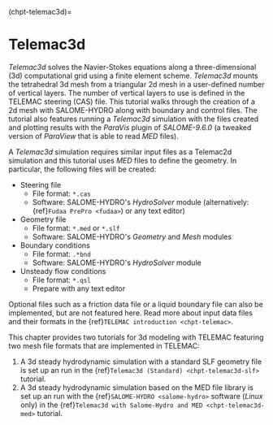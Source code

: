 (chpt-telemac3d)=
# Telemac3d

*Telemac3d* solves the Navier-Stokes equations along a three-dimensional (3d) computational grid using a finite element scheme. *Telemac3d* mounts the tetrahedral 3d mesh from a triangular 2d mesh in a user-defined number of vertical layers. The number of vertical layers to use is defined in the TELEMAC steering (CAS) file. This tutorial walks through the creation of a 2d mesh with SALOME-HYDRO along with boundary and control files. The tutorial also features running a *Telemac3d* simulation with the files created and plotting results with the *ParaVis* plugin of *SALOME-9.6.0* (a tweaked version of *ParaView* that is able to read *MED* files).

A *Telemac3d* simulation requires similar input files as a Telemac2d simulation and this tutorial uses *MED* files to define the geometry. In particular, the following files will be created:

* Steering file
  + File format: `*.cas`
  + Software: SALOME-HYDRO's *HydroSolver* module (alternatively: {ref}`Fudaa PrePro <fudaa>`) or any text editor)
* Geometry file
  + File format: `*.med` or `*.slf`
  + Software: SALOME-HYDRO's *Geometry* and *Mesh* modules
* Boundary conditions
  + File format: `.*bnd`
  + Software: SALOME-HYDRO's *HydroSolver* module
* Unsteady flow conditions
  + File format: `*.qsl`
  + Prepare with any text editor

Optional files such as a friction data file or a liquid boundary file can also be implemented, but are not featured here. Read more about input data files and their formats in the {ref}`TELEMAC introduction <chpt-telemac>`.

This chapter provides two tutorials for 3d modeling with TELEMAC featuring two mesh file formats that are implemented in TELEMAC:

1. A 3d steady hydrodynamic simulation with a standard SLF geometry file  is set up an run in the {ref}`Telemac3d (Standard) <chpt-telemac3d-slf>` tutorial.
1. A 3d steady hydrodynamic simulation based on the MED file library is set up an run with the {ref}`SALOME-HYDRO <salome-hydro>` software (*Linux* only) in the {ref}`Telemac3d with Salome-Hydro and MED <chpt-telemac3d-med>` tutorial.
